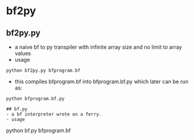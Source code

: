 # bf2py
## bf2py.py
- a naive bf to py transpiler with infinite array size and no limit to array values
- usage
```
python bf2py.py bfprogram.bf
```
- this compiles bfprogram.bf into bfprogram.bf.py which later can be run as:
```
python bfprogram.bf.py

## bf.py
- a bf interpreter wrote on a ferry.
- usage
```
python bf.py bfprogram.bf
```

